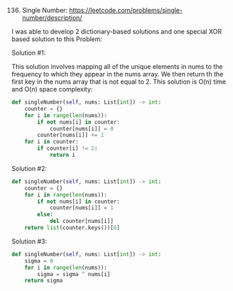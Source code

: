 136. Single Number: https://leetcode.com/problems/single-number/description/

I was able to develop 2 dictionary-based solutions and one special XOR based solution to this Problem:

Solution #1:

This solution involves mapping all of the unique elements in nums to the frequency to which they appear in the nums array.  We then return th
the first key in the nums array that is not equal to 2.  This solution is O(n) time and O(n) space complexity:

```python
def singleNumber(self, nums: List[int]) -> int:
    counter = {}
    for i in range(len(nums)):
        if not nums[i] in counter:
            counter[nums[i]] = 0
        counter[nums[i]] += 1
    for i in counter:
        if counter[i] != 2:
            return i
```

Solution #2:


```python
def singleNumber(self, nums: List[int]) -> int:
    counter = {}
    for i in range(len(nums)):
        if not nums[i] in counter:
            counter[nums[i]] = 1
        else:
            del counter[nums[i]]
    return list(counter.keys())[0]
```

Solution #3:

```python
def singleNumber(self, nums: List[int]) -> int:
    sigma = 0
    for i in range(len(nums)):
        sigma = sigma ^ nums[i]
    return sigma
```
